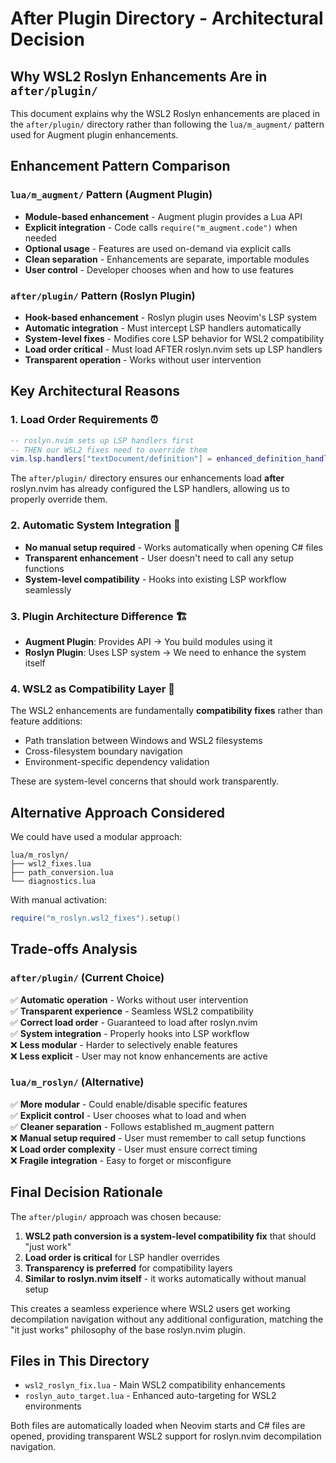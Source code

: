 # After Plugin Directory - Architectural Decision

## Why WSL2 Roslyn Enhancements Are in `after/plugin/`

This document explains why the WSL2 Roslyn enhancements are placed in the `after/plugin/` directory rather than following the `lua/m_augment/` pattern used for Augment plugin enhancements.

## Enhancement Pattern Comparison

### `lua/m_augment/` Pattern (Augment Plugin)
- **Module-based enhancement** - Augment plugin provides a Lua API
- **Explicit integration** - Code calls `require("m_augment.code")` when needed
- **Optional usage** - Features are used on-demand via explicit calls
- **Clean separation** - Enhancements are separate, importable modules
- **User control** - Developer chooses when and how to use features

### `after/plugin/` Pattern (Roslyn Plugin)
- **Hook-based enhancement** - Roslyn plugin uses Neovim's LSP system
- **Automatic integration** - Must intercept LSP handlers automatically
- **System-level fixes** - Modifies core LSP behavior for WSL2 compatibility
- **Load order critical** - Must load AFTER roslyn.nvim sets up LSP handlers
- **Transparent operation** - Works without user intervention

## Key Architectural Reasons

### 1. **Load Order Requirements** ⏰
```lua
-- roslyn.nvim sets up LSP handlers first
-- THEN our WSL2 fixes need to override them
vim.lsp.handlers["textDocument/definition"] = enhanced_definition_handler
```

The `after/plugin/` directory ensures our enhancements load **after** roslyn.nvim has already configured the LSP handlers, allowing us to properly override them.

### 2. **Automatic System Integration** 🔄
- **No manual setup required** - Works automatically when opening C# files
- **Transparent enhancement** - User doesn't need to call any setup functions
- **System-level compatibility** - Hooks into existing LSP workflow seamlessly

### 3. **Plugin Architecture Difference** 🏗️
- **Augment Plugin**: Provides API → You build modules using it
- **Roslyn Plugin**: Uses LSP system → We need to enhance the system itself

### 4. **WSL2 as Compatibility Layer** 🌉
The WSL2 enhancements are fundamentally **compatibility fixes** rather than feature additions:
- Path translation between Windows and WSL2 filesystems
- Cross-filesystem boundary navigation
- Environment-specific dependency validation

These are system-level concerns that should work transparently.

## Alternative Approach Considered

We could have used a modular approach:
```
lua/m_roslyn/
├── wsl2_fixes.lua
├── path_conversion.lua
└── diagnostics.lua
```

With manual activation:
```lua
require("m_roslyn.wsl2_fixes").setup()
```

## Trade-offs Analysis

### `after/plugin/` (Current Choice)
✅ **Automatic operation** - Works without user intervention  
✅ **Transparent experience** - Seamless WSL2 compatibility  
✅ **Correct load order** - Guaranteed to load after roslyn.nvim  
✅ **System integration** - Properly hooks into LSP workflow  
❌ **Less modular** - Harder to selectively enable features  
❌ **Less explicit** - User may not know enhancements are active  

### `lua/m_roslyn/` (Alternative)
✅ **More modular** - Could enable/disable specific features  
✅ **Explicit control** - User chooses what to load and when  
✅ **Cleaner separation** - Follows established m_augment pattern  
❌ **Manual setup required** - User must remember to call setup functions  
❌ **Load order complexity** - User must ensure correct timing  
❌ **Fragile integration** - Easy to forget or misconfigure  

## Final Decision Rationale

The `after/plugin/` approach was chosen because:

1. **WSL2 path conversion is a system-level compatibility fix** that should "just work"
2. **Load order is critical** for LSP handler overrides
3. **Transparency is preferred** for compatibility layers
4. **Similar to roslyn.nvim itself** - it works automatically without manual setup

This creates a seamless experience where WSL2 users get working decompilation navigation without any additional configuration, matching the "it just works" philosophy of the base roslyn.nvim plugin.

## Files in This Directory

- `wsl2_roslyn_fix.lua` - Main WSL2 compatibility enhancements
- `roslyn_auto_target.lua` - Enhanced auto-targeting for WSL2 environments

Both files are automatically loaded when Neovim starts and C# files are opened, providing transparent WSL2 support for roslyn.nvim decompilation navigation.
